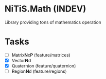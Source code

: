 # NiTiS.Math (INDEV)
Library providing tons of mathematics operation 

# Tasks
- [ ] Matrix**N**x**P** (feature/matrices)
- [x] Vector**N**d
- [x] Quaternion (feature/quaternion)
- [ ] Region**N**d (feature/regions)
